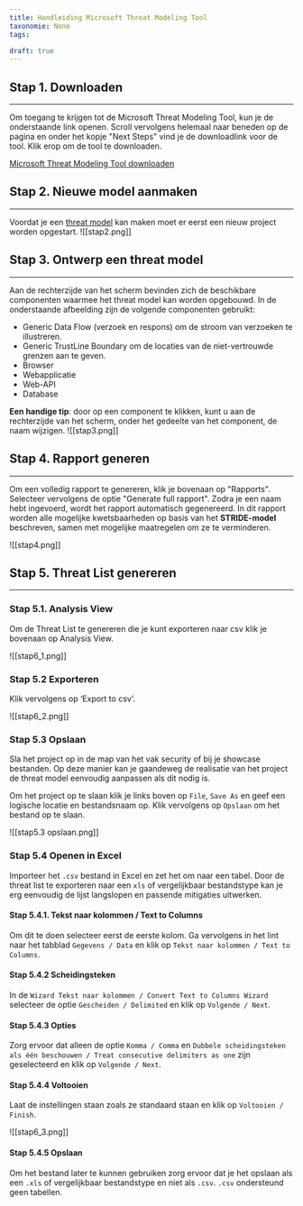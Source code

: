 ```yaml
---
title: Handleiding Microsoft Threat Modeling Tool
taxonomie: None
tags:

draft: true 
---
```

## Stap 1. Downloaden
---
Om toegang te krijgen tot de Microsoft Threat Modeling Tool, kun je de onderstaande link openen. Scroll vervolgens helemaal naar beneden op de pagina en onder het kopje "Next Steps" vind je de downloadlink voor de tool. Klik erop om de tool te downloaden.

[Microsoft Threat Modeling Tool downloaden](https://learn.microsoft.com/en-us/azure/security/develop/threat-modeling-tool)
## Stap 2. Nieuwe model aanmaken
---
Voordat je een [threat model](2.%20Wat%20is%20een%20Threat%20Model.md) kan maken moet er eerst een nieuw project worden opgestart.
![[stap2.png]]

## Stap 3. Ontwerp een threat model
---
Aan de rechterzijde van het scherm bevinden zich de beschikbare componenten waarmee het threat model kan worden opgebouwd. In de onderstaande afbeelding zijn de volgende componenten gebruikt: 
- Generic Data Flow (verzoek en respons) om de stroom van verzoeken te illustreren. 
- Generic TrustLine Boundary om de locaties van de niet-vertrouwde grenzen aan te geven. 
- Browser 
- Webapplicatie 
- Web-API 
- Database 

**Een handige tip**: door op een component te klikken, kunt u aan de rechterzijde van het scherm, onder het gedeelte van het component, de naam wijzigen.
![[stap3.png]]
## Stap 4. Rapport generen
---
Om een volledig rapport te genereren, klik je bovenaan op "Rapports". Selecteer vervolgens de optie "Generate full rapport". Zodra je een naam hebt ingevoerd, wordt het rapport automatisch gegenereerd. In dit rapport worden alle mogelijke kwetsbaarheden op basis van het **STRIDE-model** beschreven, samen met mogelijke maatregelen om ze te verminderen.

![[stap4.png]]

## Stap 5. Threat List genereren
---
### Stap 5.1. Analysis View
Om de Threat List te genereren die je kunt exporteren naar csv klik je bovenaan op Analysis View.

![[stap6_1.png]]

### Stap 5.2 Exporteren
Klik vervolgens op ‘Export to csv’.

![[stap6_2.png]]

### Stap 5.3 Opslaan
Sla het project op in de map van het vak security of bij je showcase bestanden. Op deze manier kan je gaandeweg de realisatie van het project de threat model eenvoudig aanpassen als dit nodig is.

Om het project op te slaan klik je links boven op `File`, `Save As` en geef een logische locatie en bestandsnaam op. Klik vervolgens op `Opslaan` om het bestand op te slaan.

![[stap5.3 opslaan.png]]
### Stap 5.4 Openen in Excel
Importeer het `.csv` bestand in Excel en zet het om naar een tabel. Door de threat list te exporteren naar een `xls` of vergelijkbaar bestandstype kan je erg eenvoudig de lijst langslopen en passende mitigaties uitwerken. 
#### Stap 5.4.1. Tekst naar kolommen / Text to Columns
Om dit te doen selecteer eerst de eerste kolom. Ga vervolgens in het lint naar het tabblad `Gegevens / Data` en klik op `Tekst naar kolommen / Text to Columns`.
#### Stap 5.4.2 Scheidingsteken
In de `Wizard Tekst naar kolommen / Convert Text to Columns Wizard` selecteer de optie `Gescheiden / Delimited` en klik op `Volgende / Next`. 
#### Stap 5.4.3 Opties
Zorg ervoor dat alleen de optie `Komma / Comma` en `Dubbele scheidingsteken als één beschouwen / Treat consecutive delimiters as one` zijn geselecteerd en klik op `Volgende / Next`. 
#### Stap 5.4.4 Voltooien
Laat de instellingen staan zoals ze standaard staan en klik op `Voltooien / Finish`.

![[stap6_3.png]]
#### Stap 5.4.5 Opslaan
Om het bestand later te kunnen gebruiken zorg ervoor dat je het opslaan als een `.xls` of vergelijkbaar bestandstype en niet als `.csv`. `.csv` ondersteund geen tabellen.